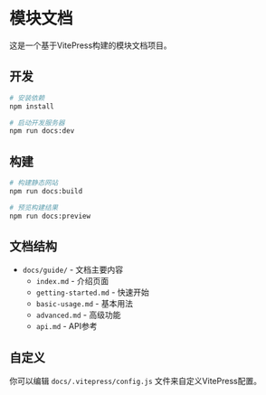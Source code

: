 # 模块文档

这是一个基于VitePress构建的模块文档项目。

## 开发

```bash
# 安装依赖
npm install

# 启动开发服务器
npm run docs:dev
```

## 构建

```bash
# 构建静态网站
npm run docs:build

# 预览构建结果
npm run docs:preview
```

## 文档结构

- `docs/guide/` - 文档主要内容
  - `index.md` - 介绍页面
  - `getting-started.md` - 快速开始
  - `basic-usage.md` - 基本用法
  - `advanced.md` - 高级功能
  - `api.md` - API参考

## 自定义

你可以编辑 `docs/.vitepress/config.js` 文件来自定义VitePress配置。 